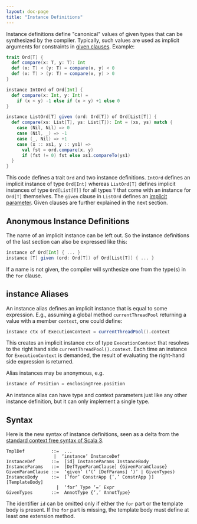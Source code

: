 ```yaml
---
layout: doc-page
title: "Instance Definitions"
---
```


Instance definitions define "canonical" values of given types
that can be synthesized by the compiler. Typically, such values are
used as implicit arguments for constraints in [given clauses](./inferable-params.html). Example:

```scala
trait Ord[T] {
  def compare(x: T, y: T): Int
  def (x: T) < (y: T) = compare(x, y) < 0
  def (x: T) > (y: T) = compare(x, y) > 0
}

instance IntOrd of Ord[Int] {
  def compare(x: Int, y: Int) =
    if (x < y) -1 else if (x > y) +1 else 0
}

instance ListOrd[T] given (ord: Ord[T]) of Ord[List[T]] {
  def compare(xs: List[T], ys: List[T]): Int = (xs, ys) match {
    case (Nil, Nil) => 0
    case (Nil, _) => -1
    case (_, Nil) => +1
    case (x :: xs1, y :: ys1) =>
      val fst = ord.compare(x, y)
      if (fst != 0) fst else xs1.compareTo(ys1)
  }
}
```
This code defines a trait `Ord` and two instance definitions. `IntOrd` defines
an implicit instance of type `Ord[Int]` whereas `ListOrd[T]` defines implicit instances of type `Ord[List[T]]`
for all types `T` that come with an instance for `Ord[T]` themselves.
The `given` clause in `ListOrd` defines an [implicit parameter](./inferable-params.html).
Given clauses are further explained in the next section.

## Anonymous Instance Definitions

The name of an implicit instance can be left out. So the instance definitions
of the last section can also be expressed like this:
```scala
instance of Ord[Int] { ... }
instance [T] given (ord: Ord[T]) of Ord[List[T]] { ... }
```
If a  name is not given, the compiler will synthesize one from the type(s) in the `for` clause.

## instance Aliases

An instance alias defines an implicit instance that is equal to some expression. E.g., assuming a global method `currentThreadPool` returning a value with a member `context`, one could define:
```scala
instance ctx of ExecutionContext = currentThreadPool().context
```
This creates an implicit instance `ctx` of type `ExecutionContext` that resolves to the right hand side `currentThreadPool().context`.
Each time an instance for `ExecutionContext` is demanded, the result of evaluating the right-hand side expression is returned.

Alias instances may be anonymous, e.g.
```scala
instance of Position = enclosingTree.position
```
An instance alias can have type and context parameters just like any other instance definition, but it can only implement a single type.

## Syntax

Here is the new syntax of instance definitions, seen as a delta from the [standard context free syntax of Scala 3](http://dotty.epfl.ch/docs/internals/syntax.html).
```
TmplDef          ::=  ...
                  |  ‘instance’ InstanceDef
InstanceDef      ::=  [id] InstanceParams InstanceBody
InstanceParams   ::=  [DefTypeParamClause] {GivenParamClause}
GivenParamClause ::=  ‘given’ (‘(’ [DefParams] ‘)’ | GivenTypes)
InstanceBody     ::=  [‘for’ ConstrApp {‘,’ ConstrApp }] [TemplateBody]
                   |  ‘for’ Type ‘=’ Expr
GivenTypes       ::=  AnnotType {‘,’ AnnotType}
```
The identifier `id` can be omitted only if either the `for` part or the template body is present.
If the `for` part is missing, the template body must define at least one extension method.
